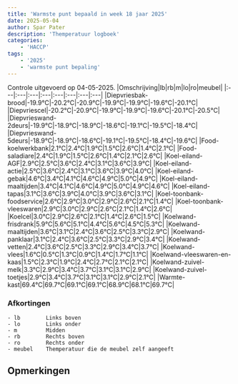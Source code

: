 ```yaml
---
title: 'Warmste punt bepaald in week 18 jaar 2025'
date: 2025-05-04
author: Spar Pater
description: 'Themperatuur logboek'
categories:
    - 'HACCP'
tags:
    - '2025'
    - 'warmste punt bepaling'
---
```

Controle uitgevoerd op 04-05-2025.
|Omschrijving|lb|rb|m|lo|ro|meubel|
|:---|:---|:---|:---|:---|:---|:---|:---|
|Diepvriesbak-brood|-19.9°C|-20.2°C|-20.9°C|-19.9°C|-19.9°C|-19.6°C|-20.1°C|
|Diepvriescel|-20.2°C|-20.9°C|-19.9°C|-19.9°C|-19.6°C|-20.1°C|-20.5°C|
|Diepvrieswand-2deurs|-19.9°C|-18.9°C|-18.9°C|-18.6°C|-19.1°C|-19.5°C|-18.4°C|
|Diepvrieswand-5deurs|-18.9°C|-18.9°C|-18.6°C|-19.1°C|-19.5°C|-18.4°C|-19.6°C|
|Food-koelwerkbank|2.1°C|2.4°C|1.9°C|1.5°C|2.6°C|1.4°C|2.1°C|
|Food-saladiare|2.4°C|1.9°C|1.5°C|2.6°C|1.4°C|2.1°C|2.6°C|
|Koel-eiland-AGF|2.9°C|2.5°C|3.6°C|2.4°C|3.1°C|3.6°C|3.9°C|
|Koel-eiland-actie|2.5°C|3.6°C|2.4°C|3.1°C|3.6°C|3.9°C|4.0°C|
|Koel-eiland-gebak|4.6°C|3.4°C|4.1°C|4.6°C|4.9°C|5.0°C|4.9°C|
|Koel-eiland-maaltijden|3.4°C|4.1°C|4.6°C|4.9°C|5.0°C|4.9°C|4.6°C|
|Koel-eiland-tapas|3.1°C|3.6°C|3.9°C|4.0°C|3.9°C|3.6°C|3.1°C|
|Koel-toonbank-foodservice|2.6°C|2.9°C|3.0°C|2.9°C|2.6°C|2.1°C|1.4°C|
|Koel-toonbank-vleeswaren|2.9°C|3.0°C|2.9°C|2.6°C|2.1°C|1.4°C|2.6°C|
|Koelcel|3.0°C|2.9°C|2.6°C|2.1°C|1.4°C|2.6°C|1.5°C|
|Koelwand-frisdrank|5.9°C|5.6°C|5.1°C|4.4°C|5.6°C|4.5°C|5.3°C|
|Koelwand-maaltijden|3.6°C|3.1°C|2.4°C|3.6°C|2.5°C|3.3°C|2.9°C|
|Koelwand-panklaar|3.1°C|2.4°C|3.6°C|2.5°C|3.3°C|2.9°C|3.4°C|
|Koelwand-vetten|2.4°C|3.6°C|2.5°C|3.3°C|2.9°C|3.4°C|3.7°C|
|Koelwand-vlees|1.6°C|0.5°C|1.3°C|0.9°C|1.4°C|1.7°C|1.1°C|
|Koelwand-vleeswaren-en-kaas|1.5°C|2.3°C|1.9°C|2.4°C|2.7°C|2.1°C|2.1°C|
|Koelwand-zuivel-melk|3.3°C|2.9°C|3.4°C|3.7°C|3.1°C|3.1°C|2.9°C|
|Koelwand-zuivel-toetjes|2.9°C|3.4°C|3.7°C|3.1°C|3.1°C|2.9°C|2.1°C|
|Warmte-kast|69.4°C|69.7°C|69.1°C|69.1°C|68.9°C|68.1°C|69.7°C|

### Afkortingen
    - lb        Links boven
    - lo        Links onder
    - m         Midden
    - rb        Rechts boven
    - ro        Rechts onder
    - meubel    Themperatuur die de meubel zelf aangeeft

## Opmerkingen


